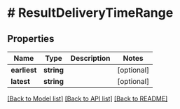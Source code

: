 # # ResultDeliveryTimeRange

## Properties

Name | Type | Description | Notes
------------ | ------------- | ------------- | -------------
**earliest** | **string** |  | [optional]
**latest** | **string** |  | [optional]

[[Back to Model list]](../../README.md#models) [[Back to API list]](../../README.md#endpoints) [[Back to README]](../../README.md)
